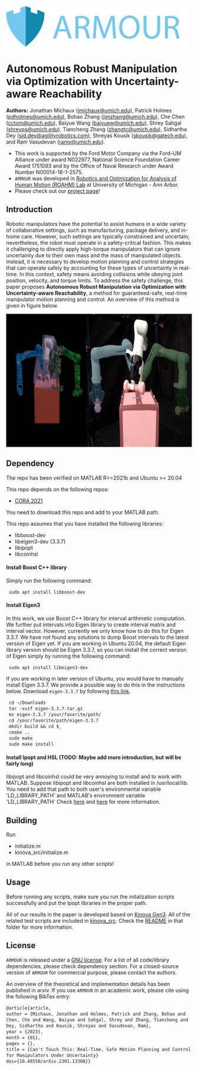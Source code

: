![](https://github.com/roahmlab/armour/blob/main/assets/armour_logo.png?raw=true)

# Autonomous Robust Manipulation via Optimization with Uncertainty-aware Reachability
**Authors:** Jonathan Michaux (jmichaux@umich.edu), Patrick Holmes (pdholmes@umich.edu), Bohao Zhang (jimzhang@umich.edu), Che Chen (cctom@umich.edu), Baiyue Wang (baiyuew@umich.edu), Shrey Sahgal (shreyps@umich.edu), Tiancheng Zhang (zhangtc@umich.edu), Sidhartha Dey (sid.dey@agilityrobotics.com), Shreyas Kousik (skousik@gatech.edu), and Ram Vasudevan (ramv@umich.edu). 

- This work is supported by the Ford Motor Company via the Ford-UM Alliance under award N022977, National Science Foundation Career Award 1751093 and by the Office of Naval Research under Award Number N00014-18-1-2575.
- `ARMOUR` was developed in [Robotics and Optimization for Analysis of Human Motion (ROAHM) Lab](http://www.roahmlab.com/) at University of Michigan - Ann Arbor.
- Please check out our [project page](https://roahmlab.github.io/armour/)!

## Introduction
Robotic manipulators have the potential to assist humans in a wide variety of collaborative settings, such as manufacturing, package delivery, and in-home care.
However, such settings are typically constrained and uncertain; nevertheless, the robot must operate in a safety-critical fashion. 
This makes it challenging to directly apply high-torque manipulators that can ignore uncertainty due to their own mass and the mass of manipulated objects.
Instead, it is necessary to develop motion planning and control strategies that can operate safely by accounting for these types of uncertainty in real-time.
In this context, safety means avoiding collisions while obeying joint position, velocity, and torque limits.
To address the safety challenge, this paper proposes **Autonomous Robust Manipulation via Optimization with Uncertainty-aware Reachability**, a method for guaranteed-safe, real-time manipulator motion planning and control.
An overview of this method is given in figure below.

<img height="360" src="/assets/armour_summary_figure.png"/>

<!---<img height="270" src="/assets/armour_method_figure.pdf"/>-->

## Dependency
The repo has been verified on MATLAB R>=2021b and Ubuntu >= 20.04

This repo depends on the following repos:
 - [CORA 2021](https://tumcps.github.io/CORA/pages/archive/v2021/index.html)
 
You need to download this repo and add to your MATLAB path.

This repo assumes that you have installed the following libraries:

 - libboost-dev
 - libeigen3-dev (3.3.7)
 - libipopt
 - libcoinhsl
 
#### Install Boost C++ library
Simply run the following command:

     sudo apt install libboost-dev 

#### Install Eigen3
In this work, we use Boost C++ library for interval arithmetic computation. 
We further put intervals into Eigen library to create interval matrix and interval vector. 
However, currently we only know how to do this for Eigen 3.3.7.
We have not found any solutions to dump Boost intervals to the latest version of Eigen yet.
If you are working in Ubuntu 20.04, the default Eigen library version should be Eigen 3.3.7, so you can install the correct version of Eigen simply by running the following command:

     sudo apt install libeigen3-dev 

If you are working in later version of Ubuntu, you would have to manually install Eigen 3.3.7.
We provide a possible way to do this in the instructions below.
Download `eigen-3.3.7` by following [this link](https://gitlab.com/libeigen/eigen/-/releases/3.3.7).

     cd ~/Downloads
     tar -xvzf eigen-3.3.7.tar.gz
     mv eigen-3.3.7 /your/favorite/path/
     cd /your/favorite/path/eigen-3.3.7
     mkdir build && cd $_
     cmake ..
     sudo make
     sudo make install
 
#### Install Ipopt and HSL (TODO: Maybe add more introduction, but will be fairly long)
libipopt and libcoinhsl could be very annoying to install and to work with MATLAB. 
Suppose libipopt and libcoinhsl are both installed in /usr/local/lib.
You need to add that path to both user's environmental variable 'LD_LIBRARY_PATH' and MATLAB's environment variable 'LD_LIBRARY_PATH'
Check [here](https://www.mathworks.com/help/matlab/matlab_external/set-run-time-library-path-on-linux-systems.html) and [here](https://stackoverflow.com/questions/13428910/how-to-set-the-environmental-variable-ld-library-path-in-linux) for more information.

## Building
Run 
 - initialize.m
 - kinova_src/initialize.m
 
in MATLAB before you run any other scripts!

## Usage
Before running any scripts, make sure you run the initalization scripts successfully and put the Ipopt libraries in the proper path.

All of our results in the paper is developed based on [Kinova Gen3](https://www.kinovarobotics.com/product/gen3-robots). 
All of the related test scripts are included in [kinova_src](https://github.com/roahmlab/armour/tree/main/kinova_src).
Check the [README](https://github.com/roahmlab/armour/blob/main/kinova_src/README.md) in that folder for more information.

## License

`ARMOUR` is released under a [GNU license](https://github.com/roahmlab/armour/blob/main/LICENSE). For a list of all code/library dependencies, please check dependency section. For a closed-source version of `ARMOUR` for commercial purpose, please contact the authors. 

An overview of the theoretical and implementation details has been published in arxiv. 
If you use `ARMOUR` in an academic work, please cite using the following BibTex entry:
```
@article{article,
author = {Michaux, Jonathan and Holmes, Patrick and Zhang, Bohao and Chen, Che and Wang, Baiyue and Sahgal, Shrey and Zhang, Tiancheng and Dey, Sidhartha and Kousik, Shreyas and Vasudevan, Ram},
year = {2023},
month = {01},
pages = {},
title = {Can't Touch This: Real-Time, Safe Motion Planning and Control for Manipulators Under Uncertainty}
doi={10.48550/arXiv.2301.13308}}
```

